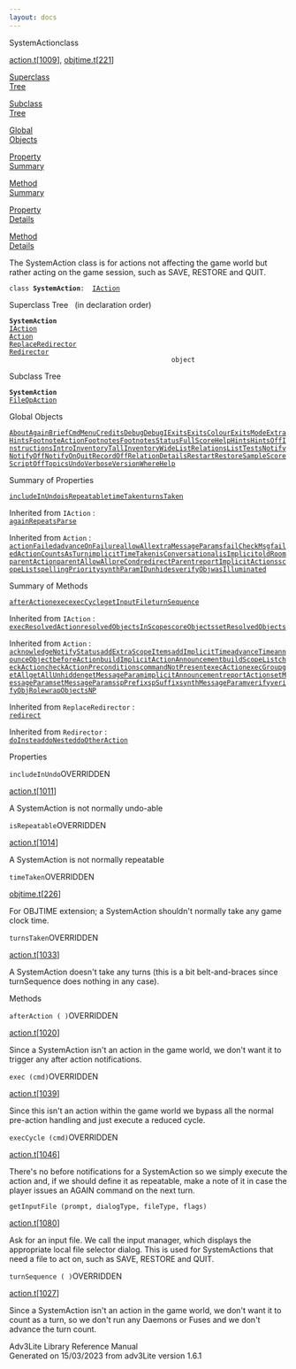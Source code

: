 ```yaml
---
layout: docs
---
```

<span class="title">SystemAction</span><span class="type">class</span>

[action.t](../file/action.t.html)\[[1009](../source/action.t.html#1009)\],
[objtime.t](../file/objtime.t.html)\[[221](../source/objtime.t.html#221)\]

[Superclass  
Tree](#_SuperClassTree_)

[Subclass  
Tree](#_SubClassTree_)

[Global  
Objects](#_ObjectSummary_)

[Property  
Summary](#_PropSummary_)

[Method  
Summary](#_MethodSummary_)

[Property  
Details](#_Properties_)

[Method  
Details](#_Methods_)



The SystemAction class is for actions not affecting the game world but
rather acting on the game session, such as SAVE, RESTORE and QUIT.

`class `**`SystemAction`**` :   `[`IAction`](../object/IAction.html)



<span id="_SuperClassTree_"></span>



<span class="hdln">Superclass Tree</span>   (in declaration order)



**`SystemAction`**  
[`IAction`](../object/IAction.html)  
[`Action`](../object/Action.html)  
[`ReplaceRedirector`](../object/ReplaceRedirector.html)  
[`Redirector`](../object/Redirector.html)  
`                                         object`  
<span id="_SubClassTree_"></span>



<span class="hdln">Subclass Tree</span>  



**`SystemAction`**  
[`FileOpAction`](../object/FileOpAction.html)  
<span id="_ObjectSummary_"></span>



<span class="hdln">Global Objects</span>  



[`About`](../object/About.html)[`Again`](../object/Again.html)[`Brief`](../object/Brief.html)[`CmdMenu`](../object/CmdMenu.html)[`Credits`](../object/Credits.html)[`Debug`](../object/Debug.html)[`DebugI`](../object/DebugI.html)[`Exits`](../object/Exits.html)[`ExitsColour`](../object/ExitsColour.html)[`ExitsMode`](../object/ExitsMode.html)[`ExtraHints`](../object/ExtraHints.html)[`FootnoteAction`](../object/FootnoteAction.html)[`Footnotes`](../object/Footnotes.html)[`FootnotesStatus`](../object/FootnotesStatus.html)[`FullScore`](../object/FullScore.html)[`Help`](../object/Help.html)[`Hints`](../object/Hints.html)[`HintsOff`](../object/HintsOff.html)[`Instructions`](../object/Instructions.html)[`Intro`](../object/Intro.html)[`InventoryTall`](../object/InventoryTall.html)[`InventoryWide`](../object/InventoryWide.html)[`ListRelations`](../object/ListRelations.html)[`ListTests`](../object/ListTests.html)[`Notify`](../object/Notify.html)[`NotifyOff`](../object/NotifyOff.html)[`NotifyOn`](../object/NotifyOn.html)[`Quit`](../object/Quit.html)[`RecordOff`](../object/RecordOff.html)[`RelationDetails`](../object/RelationDetails.html)[`Restart`](../object/Restart.html)[`Restore`](../object/Restore.html)[`Sample`](../object/Sample.html)[`Score`](../object/Score.html)[`ScriptOff`](../object/ScriptOff.html)[`Topics`](../object/Topics.html)[`Undo`](../object/Undo.html)[`Verbose`](../object/Verbose.html)[`Version`](../object/Version.html)[`WhereHelp`](../object/WhereHelp.html)
<span id="_PropSummary_"></span>



<span class="hdln">Summary of Properties</span>  



[`includeInUndo`](#includeInUndo)[`isRepeatable`](#isRepeatable)[`timeTaken`](#timeTaken)[`turnsTaken`](#turnsTaken)

Inherited from `IAction` :  
[`againRepeatsParse`](../object/IAction.html#againRepeatsParse)

Inherited from `Action` :  
[`actionFailed`](../object/Action.html#actionFailed)[`advanceOnFailure`](../object/Action.html#advanceOnFailure)[`allowAll`](../object/Action.html#allowAll)[`extraMessageParams`](../object/Action.html#extraMessageParams)[`failCheckMsg`](../object/Action.html#failCheckMsg)[`failedActionCountsAsTurn`](../object/Action.html#failedActionCountsAsTurn)[`implicitTimeTaken`](../object/Action.html#implicitTimeTaken)[`isConversational`](../object/Action.html#isConversational)[`isImplicit`](../object/Action.html#isImplicit)[`oldRoom`](../object/Action.html#oldRoom)[`parentAction`](../object/Action.html#parentAction)[`parentAllowAll`](../object/Action.html#parentAllowAll)[`preCond`](../object/Action.html#preCond)[`redirectParent`](../object/Action.html#redirectParent)[`reportImplicitActions`](../object/Action.html#reportImplicitActions)[`scopeList`](../object/Action.html#scopeList)[`spellingPriority`](../object/Action.html#spellingPriority)[`synthParamID`](../object/Action.html#synthParamID)[`unhides`](../object/Action.html#unhides)[`verifyObj`](../object/Action.html#verifyObj)[`wasIlluminated`](../object/Action.html#wasIlluminated)





<span id="_MethodSummary_"></span>



<span class="hdln">Summary of Methods</span>  



[`afterAction`](#afterAction)[`exec`](#exec)[`execCycle`](#execCycle)[`getInputFile`](#getInputFile)[`turnSequence`](#turnSequence)

Inherited from `IAction` :  
[`execResolvedAction`](../object/IAction.html#execResolvedAction)[`resolvedObjectsInScope`](../object/IAction.html#resolvedObjectsInScope)[`scoreObjects`](../object/IAction.html#scoreObjects)[`setResolvedObjects`](../object/IAction.html#setResolvedObjects)

Inherited from `Action` :  
[`acknowledgeNotifyStatus`](../object/Action.html#acknowledgeNotifyStatus)[`addExtraScopeItems`](../object/Action.html#addExtraScopeItems)[`addImplicitTime`](../object/Action.html#addImplicitTime)[`advanceTime`](../object/Action.html#advanceTime)[`announceObject`](../object/Action.html#announceObject)[`beforeAction`](../object/Action.html#beforeAction)[`buildImplicitActionAnnouncement`](../object/Action.html#buildImplicitActionAnnouncement)[`buildScopeList`](../object/Action.html#buildScopeList)[`checkAction`](../object/Action.html#checkAction)[`checkActionPreconditions`](../object/Action.html#checkActionPreconditions)[`commandNotPresent`](../object/Action.html#commandNotPresent)[`execAction`](../object/Action.html#execAction)[`execGroup`](../object/Action.html#execGroup)[`getAll`](../object/Action.html#getAll)[`getAllUnhidden`](../object/Action.html#getAllUnhidden)[`getMessageParam`](../object/Action.html#getMessageParam)[`implicitAnnouncement`](../object/Action.html#implicitAnnouncement)[`reportAction`](../object/Action.html#reportAction)[`setMessageParam`](../object/Action.html#setMessageParam)[`setMessageParams`](../object/Action.html#setMessageParams)[`spPrefix`](../object/Action.html#spPrefix)[`spSuffix`](../object/Action.html#spSuffix)[`synthMessageParam`](../object/Action.html#synthMessageParam)[`verify`](../object/Action.html#verify)[`verifyObjRole`](../object/Action.html#verifyObjRole)[`wrapObjectsNP`](../object/Action.html#wrapObjectsNP)

Inherited from `ReplaceRedirector` :  
[`redirect`](../object/ReplaceRedirector.html#redirect)

Inherited from `Redirector` :  
[`doInstead`](../object/Redirector.html#doInstead)[`doNested`](../object/Redirector.html#doNested)[`doOtherAction`](../object/Redirector.html#doOtherAction)

<span id="_Properties_"></span>



<span class="hdln">Properties</span>  



<span id="includeInUndo"></span>

`includeInUndo`<span class="rem">OVERRIDDEN</span>

[action.t](../file/action.t.html)\[[1011](../source/action.t.html#1011)\]



A SystemAction is not normally undo-able



<span id="isRepeatable"></span>

`isRepeatable`<span class="rem">OVERRIDDEN</span>

[action.t](../file/action.t.html)\[[1014](../source/action.t.html#1014)\]



A SystemAction is not normally repeatable



<span id="timeTaken"></span>

`timeTaken`<span class="rem">OVERRIDDEN</span>

[objtime.t](../file/objtime.t.html)\[[226](../source/objtime.t.html#226)\]



For OBJTIME extension; a SystemAction shouldn't normally take any game
clock time.



<span id="turnsTaken"></span>

`turnsTaken`<span class="rem">OVERRIDDEN</span>

[action.t](../file/action.t.html)\[[1033](../source/action.t.html#1033)\]



A SystemAction doesn't take any turns (this is a bit belt-and-braces
since turnSequence does nothing in any case).



<span id="_Methods_"></span>



<span class="hdln">Methods</span>  



<span id="afterAction"></span>

`afterAction ( )`<span class="rem">OVERRIDDEN</span>

[action.t](../file/action.t.html)\[[1020](../source/action.t.html#1020)\]



Since a SystemAction isn't an action in the game world, we don't want it
to trigger any after action notifications.



<span id="exec"></span>

`exec (cmd)`<span class="rem">OVERRIDDEN</span>

[action.t](../file/action.t.html)\[[1039](../source/action.t.html#1039)\]



Since this isn't an action within the game world we bypass all the
normal pre-action handling and just execute a reduced cycle.



<span id="execCycle"></span>

`execCycle (cmd)`<span class="rem">OVERRIDDEN</span>

[action.t](../file/action.t.html)\[[1046](../source/action.t.html#1046)\]



There's no before notifications for a SystemAction so we simply execute
the action and, if we should define it as repeatable, make a note of it
in case the player issues an AGAIN command on the next turn.



<span id="getInputFile"></span>

`getInputFile (prompt, dialogType, fileType, flags)`

[action.t](../file/action.t.html)\[[1080](../source/action.t.html#1080)\]



Ask for an input file. We call the input manager, which displays the
appropriate local file selector dialog. This is used for SystemActions
that need a file to act on, such as SAVE, RESTORE and QUIT.



<span id="turnSequence"></span>

`turnSequence ( )`<span class="rem">OVERRIDDEN</span>

[action.t](../file/action.t.html)\[[1027](../source/action.t.html#1027)\]



Since a SystemAction isn't an action in the game world, we don't want it
to count as a turn, so we don't run any Daemons or Fuses and we don't
advance the turn count.





Adv3Lite Library Reference Manual  
Generated on 15/03/2023 from adv3Lite version 1.6.1



